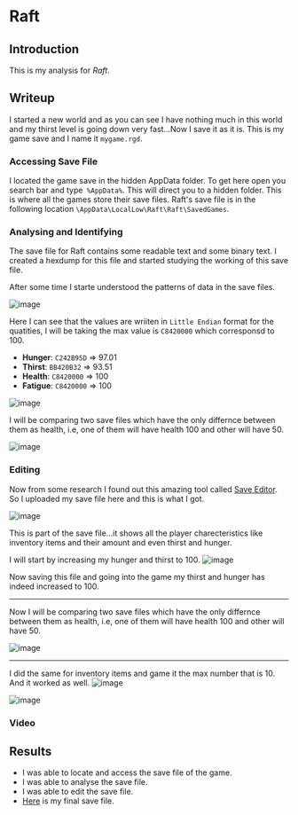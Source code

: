 # Raft

## Introduction
This is my analysis for *Raft*.
## Writeup

I started a new world and as you can see I have nothing much in this world and my thirst level is going down very fast...Now I save it as it is. This is my game save and I name it `mygame.rgd`. 

### Accessing Save File
I located the game save in the hidden AppData folder. To get here open you search bar and type` %AppData%`. This will direct you to a hidden folder. This is where all the games store their save files. Raft's save file is in the following location `\AppData\LocalLow\Raft\Raft\SavedGames`. 

### Analysing and Identifying
The save file for Raft contains some readable text and some binary text. I created a hexdump for this file and started studying the working of this save file.

After some time I starte understood the patterns of data in the save files.

![image](https://github.com/user-attachments/assets/c1b74762-cd2e-4c01-badc-b43f16a2c3eb)

Here I can see that the values are wriiten in `Little Endian` format for the quatities, I will be taking the max value is `C8420000` which corresponsd to 100.
- **Hunger**: `C242B95D` => 97.01
- **Thirst**: `BB420B32` => 93.51
- **Health**: `C8420000` => 100
- **Fatigue**: `C8420000` => 100

![image](https://github.com/user-attachments/assets/9b3eef87-a283-4347-a22f-d0b4ed56f554)


I will be comparing two save files which have the only differnce between them as health, i.e, one of them will have health 100 and other will have 50.

![image](https://github.com/AKripper/COPS-CSOC/assets/167231621/899e832f-b276-45b2-a729-b5ccacc1c4c2)


### Editing
Now from some research I found out this amazing tool called [Save Editor](https://www.saveeditonline.com). So I uploaded my save file here and this is what I got.

![image](https://github.com/AKripper/COPS-CSOC/assets/167231621/185db93d-a97d-44f9-a553-55f04cd4eeed)

This is part of the save file...it shows all the player charecteristics like inventory items and their amount and even thirst and hunger.

I will start by increasing my hunger and thirst to 100. 
![image](https://github.com/AKripper/COPS-CSOC/assets/167231621/75e00833-9940-40c3-8e56-e693689eba6a)

Now saving this file and going into the game my thirst and hunger has indeed increased to 100.

---
Now I will be comparing two save files which have the only differnce between them as health, i.e, one of them will have health 100 and other will have 50.

![image](https://github.com/AKripper/COPS-CSOC/assets/167231621/899e832f-b276-45b2-a729-b5ccacc1c4c2)




---
I did the same for inventory items and game it the max number that is 10. And it worked as well.
![image](https://github.com/AKripper/COPS-CSOC/assets/167231621/72ecdc08-ba32-4653-86af-8cd87cebd205)

![image](https://github.com/AKripper/COPS-CSOC/assets/167231621/2cef4f4a-14c9-4baa-88d6-19dd4385698b)


### Video


## Results
- I was able to locate and access the save file of the game.
- I was able to analyse the save file.
- I was able to edit the save file.
- [Here](mygame.rgd) is my final save file.


